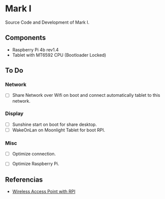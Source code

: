 # Mark I
Source Code and Development of Mark I.

## Components
- Raspberry Pi 4b rev1.4
- Tablet with MT6592 CPU (Bootloader Locked)

## To Do

### Network
- [ ] Share Network over Wifi on boot and connect automatically tablet to this network.

### Display
- [ ] Sunshine start on boot for share desktop.
- [ ] WakeOnLan on Moonlight Tablet for boot RPI.

### Misc
- [ ] Optimize connection.
- [ ] Optimize Raspberry Pi.


## Referencias

- [Wireless Access Point with RPI](https://thepi.io/how-to-use-your-raspberry-pi-as-a-wireless-access-point/)
